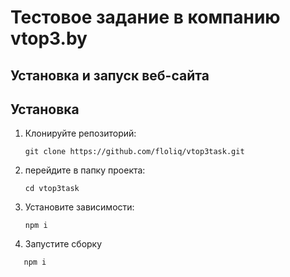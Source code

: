 # Тестовое задание в компанию vtop3.by

## Установка и запуск веб-сайта

## Установка

1. Клонируйте репозиторий:
   ```terminal
   git clone https://github.com/floliq/vtop3task.git

2. перейдите в папку проекта:
   ```terminal
   cd vtop3task

2. Установите зависимости:
   ```terminal
   npm i

4. Запустите сборку
  ```terminal
     npm i
